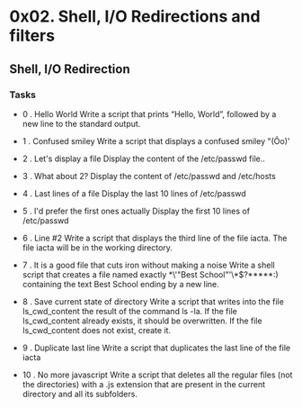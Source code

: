 # 0x02. Shell, I/O Redirections and filters
## Shell, I/O Redirection
### Tasks

* 0 . Hello World
Write a script that prints “Hello, World”, followed by a new line to the standard output.

* 1 . Confused smiley
Write a script that displays a confused smiley "(Ôo)'

* 2 . Let's display a file
Display the content of the /etc/passwd file..

* 3 . What about 2?
Display the content of /etc/passwd and /etc/hosts

* 4 . Last lines of a file
Display the last 10 lines of /etc/passwd

* 5 .  I'd prefer the first ones actually
Display the first 10 lines of /etc/passwd

* 6 . Line #2
Write a script that displays the third line of the file iacta.
The file iacta will be in the working directory.

* 7 . It is a good file that cuts iron without making a noise
Write a shell script that creates a file named exactly \*\\'"Best School"\'\\*$\?\*\*\*\*\*:) containing the text Best School ending by a new line.

* 8 . Save current state of directory
Write a script that writes into the file ls_cwd_content the result of the command ls -la. If the file ls_cwd_content already exists, it should be overwritten. If the file ls_cwd_content does not exist, create it.

* 9 . Duplicate last line
Write a script that duplicates the last line of the file iacta

* 10 . No more javascript
Write a script that deletes all the regular files (not the directories) with a .js extension that are present in the current directory and all its subfolders.


